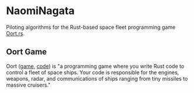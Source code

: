 # NaomiNagata

Piloting algorithms for the Rust-based space fleet programming game [Oort.rs](https://oort.rs).

## Oort Game

Oort ([game](https://oort.rs), [code](https://github.com/rlane/oort3)) is "a programming game where you write Rust code to control a fleet of space ships. Your code is responsible for the engines, weapons, radar, and communications of ships ranging from tiny missiles to massive cruisers."

